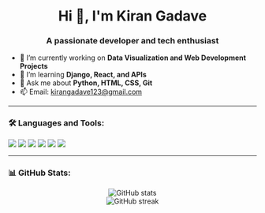 <h1 align="center">Hi 👋, I'm Kiran Gadave</h1>
<h3 align="center">A passionate developer and tech enthusiast</h3>

- 🔭 I’m currently working on **Data Visualization and Web Development Projects**
- 🌱 I’m learning **Django, React, and APIs**
- 💬 Ask me about **Python, HTML, CSS, Git**
- 📫 Email: kirangadave123@gmail.com

---

### 🛠️ Languages and Tools:

<p align="left">
  <img src="https://img.shields.io/badge/Python-3776AB?style=for-the-badge&logo=python&logoColor=white"/>
  <img src="https://img.shields.io/badge/Django-092E20?style=for-the-badge&logo=django&logoColor=white"/>
  <img src="https://img.shields.io/badge/HTML5-E34F26?style=for-the-badge&logo=html5&logoColor=white"/>
  <img src="https://img.shields.io/badge/CSS3-1572B6?style=for-the-badge&logo=css3&logoColor=white"/>
  <img src="https://img.shields.io/badge/JavaScript-F7DF1E?style=for-the-badge&logo=javascript&logoColor=black"/>
  <img src="https://img.shields.io/badge/Git-F05032?style=for-the-badge&logo=git&logoColor=white"/>
</p>

---

### 📊 GitHub Stats:

<p align="center">
  <img src="https://github-readme-stats.vercel.app/api?username=Kiran-gadave&show_icons=true&theme=tokyonight" alt="GitHub stats" />
  <br/>
  <img src="https://github-readme-streak-stats.herokuapp.com/?user=Kiran-gadave&theme=tokyonight" alt="GitHub streak" />
</p>
